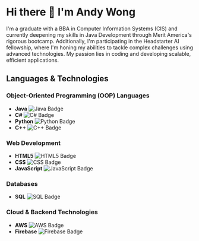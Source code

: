 <h1>Hi there 👋 I'm Andy Wong</h1>

<p>
    I'm a graduate with a BBA in Computer Information Systems (CIS) and currently deepening my skills in Java Development through Merit America's rigorous bootcamp. Additionally, I'm participating in the Headstarter AI fellowship, where I'm honing my abilities to tackle complex challenges using advanced technologies. My passion lies in coding and developing scalable, efficient applications.
</p>

<h2>Languages & Technologies</h2>

<h3>Object-Oriented Programming (OOP) Languages</h3>
<ul>
    <li><strong>Java</strong> <img src="https://img.shields.io/badge/Java-ED8B00?style=for-the-badge&logo=java&logoColor=white" alt="Java Badge"></li>
    <li><strong>C#</strong> <img src="https://img.shields.io/badge/C%23-239120?style=for-the-badge&logo=c-sharp&logoColor=white" alt="C# Badge"></li>
    <li><strong>Python</strong> <img src="https://img.shields.io/badge/Python-3670A0?style=for-the-badge&logo=python&logoColor=ffdd54" alt="Python Badge"></li>
    <li><strong>C++</strong> <img src="https://img.shields.io/badge/C%2B%2B-00599C?style=for-the-badge&logo=cplusplus&logoColor=white" alt="C++ Badge"></li>
</ul>

<h3>Web Development</h3>
<ul>
    <li><strong>HTML5</strong> <img src="https://img.shields.io/badge/HTML5-E34F26?style=for-the-badge&logo=html5&logoColor=white" alt="HTML5 Badge"></li>
    <li><strong>CSS</strong> <img src="https://img.shields.io/badge/CSS-1572B6?style=for-the-badge&logo=css3&logoColor=white" alt="CSS Badge"></li>
    <li><strong>JavaScript</strong> <img src="https://img.shields.io/badge/JavaScript-F7DF1E?style=for-the-badge&logo=javascript&logoColor=black" alt="JavaScript Badge"></li>
</ul>

<h3>Databases</h3>
<ul>
    <li><strong>SQL</strong> <img src="https://img.shields.io/badge/SQL-336791?style=for-the-badge&logo=postgresql&logoColor=white" alt="SQL Badge"></li>
</ul>

<h3>Cloud & Backend Technologies</h3>
<ul>
    <li><strong>AWS</strong> <img src="https://img.shields.io/badge/Amazon_AWS-232F3E?style=for-the-badge&logo=amazon-aws&logoColor=white" alt="AWS Badge"></li>
    <li><strong>Firebase</strong> <img src="https://img.shields.io/badge/Firebase-FFCA28?style=for-the-badge&logo=firebase&logoColor=black" alt="Firebase Badge"></li>
</ul>
